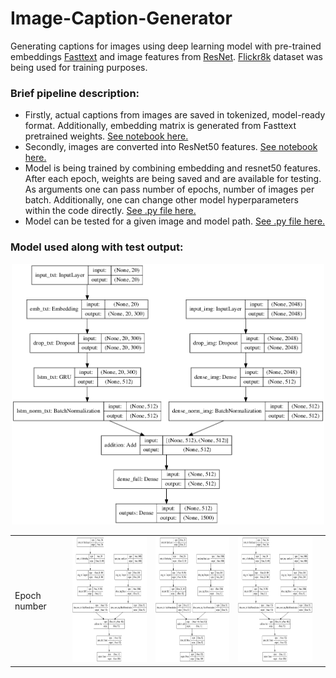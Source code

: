 # Image-Caption-Generator
Generating captions for images using deep learning model with pre-trained embeddings [Fasttext](https://fasttext.cc/) and image features from [ResNet](https://keras.io/api/applications/resnet/). [Flickr8k](https://www.kaggle.com/shadabhussain/flickr8k?select=Flickr_Data) dataset was being used for training purposes.


### Brief pipeline description:
* Firstly, actual captions from images are saved in tokenized, model-ready format. Additionally, embedding matrix is generated from Fasttext pretrained weights. [See notebook here.](https://github.com/RadomirPopovicFON/Image-Caption-Generator/blob/master/caption_extraction.ipynb) 
* Secondly, images are converted into ResNet50 features. [See notebook here.](https://github.com/RadomirPopovicFON/Image-Caption-Generator/blob/master/image_extraction.ipynb)
* Model is being trained by combining embedding and resnet50 features. After each epoch, weights are being saved and are available for testing. As arguments one can pass number of epochs, number of images per batch. Additionally, one can change other model hyperparameters within the code directly. [See .py file here.](https://github.com/RadomirPopovicFON/Image-Caption-Generator/blob/master/train.py)
* Model can be tested for a given image and model path. [See .py file here.](https://github.com/RadomirPopovicFON/Image-Caption-Generator/blob/master/test.py)<br/>


### Model used along with test output:
<p align="center">
  <img src="https://github.com/RadomirPopovicFON/Image-Caption-Generator/blob/master/images/model.png" width="500">
</p>

<table>
  <tr>
    <td>Epoch number</td>
    <td><img src="https://github.com/RadomirPopovicFON/Image-Caption-Generator/blob/master/images/model.png" width=200 height=200></td>
    <td><img src="https://github.com/RadomirPopovicFON/Image-Caption-Generator/blob/master/images/model.png" width=200 height=200></td>
    <td><img src="https://github.com/RadomirPopovicFON/Image-Caption-Generator/blob/master/images/model.png" width=200 height=200></td>
    <td><img src="https://github.com/RadomirPopovicFON/Image-Caption-Generator/blob/master/images/model.png width=200 height=200></td>
  </tr>
  <tr>
    <td>1</td>
    <td>a basketball player in the air to catch the ball</td>
    <td>a basketball player in the air to catch the ball</td>
    <td>a basketball player in the air to catch the ball</td>
    <td>a basketball player in the air to catch the ball</td>
  </tr>
 </table>

